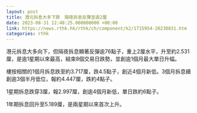 ```yaml
---
layout: post
title: 港元拆息大多下跌　隔夜拆息反彈至逾2厘
date: 2023-08-31 12:48:25.000000000 +08:00
link: https://news.rthk.hk/rthk/ch/component/k2/1715954-20230831.htm
categories: rthk
---
```


港元拆息大多向下，但隔夜拆息顯著反彈逾76點子，重上2厘水平，升至約2.531厘，是逾1星期以來最高，結束8個交易日跌勢，並創逾1個月最大單日升幅。

樓按相關的1個月拆息跌至約3.717厘，跌4.5點子，創近4個月新低。3個月拆息續創逾3個半月低位，報約4.447厘，跌約4點子。

1星期拆息跌穿3厘，報2.997厘，創逾4個月新低，單日跌約6點子。

1年期拆息回升至5.189厘，是兩星期以來首次上升。
